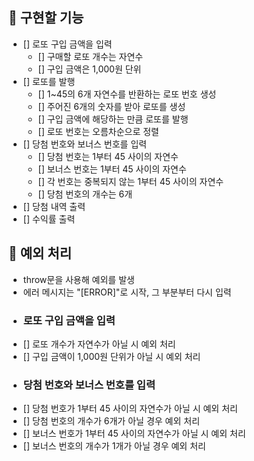 ## 🚀 구현할 기능

- [] 로또 구입 금액을 입력
  - [] 구매할 로또 개수는 자연수
  - [] 구입 금액은 1,000원 단위
- [] 로또를 발행
  - [] 1~45의 6개 자연수를 반환하는 로또 번호 생성
  - [] 주어진 6개의 숫자를 받아 로또를 생성
  - [] 구입 금액에 해당하는 만큼 로또를 발행
  - [] 로또 번호는 오름차순으로 정렬
- [] 당첨 번호와 보너스 번호를 입력
  - [] 당첨 번호는 1부터 45 사이의 자연수
  - [] 보너스 번호는 1부터 45 사이의 자연수
  - [] 각 번호는 중복되지 않는 1부터 45 사이의 자연수
  - [] 당첨 번호의 개수는 6개
- [] 당첨 내역 출력
- [] 수익률 출력

## 🚨 예외 처리

- throw문을 사용해 예외를 발생
- 에러 메시지는 "[ERROR]"로 시작, 그 부분부터 다시 입력
- ### 로또 구입 금액을 입력
- [] 로또 개수가 자연수가 아닐 시 예외 처리
- [] 구입 금액이 1,000원 단위가 아닐 시 예외 처리
- ### 당첨 번호와 보너스 번호를 입력
- [] 당첨 번호가 1부터 45 사이의 자연수가 아닐 시 예외 처리
- [] 당첨 번호의 개수가 6개가 아닐 경우 예외 처리
- [] 보너스 번호가 1부터 45 사이의 자연수가 아닐 시 예외 처리
- [] 보너스 번호의 개수가 1개가 아닐 경우 예외 처리
